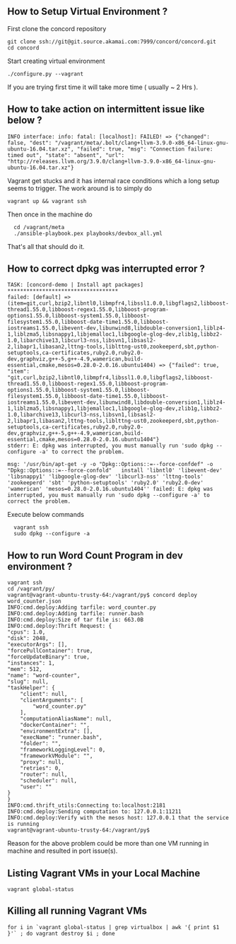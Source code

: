 
## How to Setup Virtual Environment ?
  First clone the concord repository
  
    git clone ssh://git@git.source.akamai.com:7999/concord/concord.git
    cd concord
    
  Start creating virtual environment
  
    ./configure.py --vagrant
    
  If you are trying first time it will take more time ( usually ~ 2 Hrs ).

## How to take action on intermittent issue like below ?

    INFO interface: info: fatal: [localhost]: FAILED! => {"changed": false, "dest": "/vagrant/meta/.bolt/clang+llvm-3.9.0-x86_64-linux-gnu-ubuntu-16.04.tar.xz", "failed": true, "msg": "Connection failure: timed out", "state": "absent", "url": "http://releases.llvm.org/3.9.0/clang+llvm-3.9.0-x86_64-linux-gnu-ubuntu-16.04.tar.xz"}

 Vagrant get stucks and it has internal race conditions which a long setup seems to trigger.
 The work around is to simply do 
 
 
   ```vagrant up && vagrant ssh```
   
 Then once in the machine do
   
      cd /vagrant/meta
      ./ansible-playbook.pex playbooks/devbox_all.yml
    
 That's all that should do it.

## How to correct dpkg was interrupted error ?
    TASK: [concord-demo | Install apt packages] ***********************************
    failed: [default] => (item=git,curl,bzip2,libntl0,libmpfr4,libssl1.0.0,libgflags2,libboost-thread1.55.0,libboost-regex1.55.0,libboost-program-options1.55.0,libboost-system1.55.0,libboost-filesystem1.55.0,libboost-date-time1.55.0,libboost-iostreams1.55.0,libevent-dev,libunwind8,libdouble-conversion1,liblz4-1,liblzma5,libsnappy1,libjemalloc1,libgoogle-glog-dev,zlib1g,libbz2-1.0,libarchive13,libcurl3-nss,libsvn1,libsasl2-2,libapr1,libasan2,lttng-tools,liblttng-ust0,zookeeperd,sbt,python-setuptools,ca-certificates,ruby2.0,ruby2.0-dev,graphviz,g++-5,g++-4.9,wamerican,build-essential,cmake,mesos=0.28.0-2.0.16.ubuntu1404) => {"failed": true, "item": "git,curl,bzip2,libntl0,libmpfr4,libssl1.0.0,libgflags2,libboost-thread1.55.0,libboost-regex1.55.0,libboost-program-options1.55.0,libboost-system1.55.0,libboost-filesystem1.55.0,libboost-date-time1.55.0,libboost-iostreams1.55.0,libevent-dev,libunwind8,libdouble-conversion1,liblz4-1,liblzma5,libsnappy1,libjemalloc1,libgoogle-glog-dev,zlib1g,libbz2-1.0,libarchive13,libcurl3-nss,libsvn1,libsasl2-2,libapr1,libasan2,lttng-tools,liblttng-ust0,zookeeperd,sbt,python-setuptools,ca-certificates,ruby2.0,ruby2.0-dev,graphviz,g++-5,g++-4.9,wamerican,build-essential,cmake,mesos=0.28.0-2.0.16.ubuntu1404"}
    stderr: E: dpkg was interrupted, you must manually run 'sudo dpkg --configure -a' to correct the problem.

    msg: '/usr/bin/apt-get -y -o "Dpkg::Options::=--force-confdef" -o "Dpkg::Options::=--force-confold"   install 'libntl0' 'libevent-dev' 'libsnappy1' 'libgoogle-glog-dev' 'libcurl3-nss' 'lttng-tools' 'zookeeperd' 'sbt' 'python-setuptools' 'ruby2.0' 'ruby2.0-dev' 'wamerican' 'mesos=0.28.0-2.0.16.ubuntu1404'' failed: E: dpkg was interrupted, you must manually run 'sudo dpkg --configure -a' to correct the problem.

Execute below commands

      vagrant ssh
      sudo dpkg --configure -a
## How to run Word Count Program in dev environment ?
    vagrant ssh
    cd /vagrant/py/
    vagrant@vagrant-ubuntu-trusty-64:/vagrant/py$ concord deploy word_counter.json
    INFO:cmd.deploy:Adding tarfile: word_counter.py
    INFO:cmd.deploy:Adding tarfile: runner.bash
    INFO:cmd.deploy:Size of tar file is: 663.0B
    INFO:cmd.deploy:Thrift Request: {
    "cpus": 1.0, 
    "disk": 2048, 
    "executorArgs": [], 
    "forcePullContainer": true, 
    "forceUpdateBinary": true, 
    "instances": 1, 
    "mem": 512, 
    "name": "word-counter", 
    "slug": null, 
    "taskHelper": {
        "client": null, 
        "clientArguments": [
            "word_counter.py"
        ], 
        "computationAliasName": null, 
        "dockerContainer": "", 
        "environmentExtra": [], 
        "execName": "runner.bash", 
        "folder": "", 
        "frameworkLoggingLevel": 0, 
        "frameworkVModule": "", 
        "proxy": null, 
        "retries": 0, 
        "router": null, 
        "scheduler": null, 
        "user": ""
    }
    }
    INFO:cmd.thrift_utils:Connecting to:localhost:2181
    INFO:cmd.deploy:Sending computation to: 127.0.0.1:11211
    INFO:cmd.deploy:Verify with the mesos host: 127.0.0.1 that the service is running
    vagrant@vagrant-ubuntu-trusty-64:/vagrant/py$
    
  Reason for the above problem could be more than one VM running in machine and resulted in port issue(s).
   
## Listing Vagrant VMs in your Local Machine
    vagrant global-status 

## Killing all running Vagrant VMs
    for i in `vagrant global-status | grep virtualbox | awk '{ print $1 }'` ; do vagrant destroy $i ; done
 
